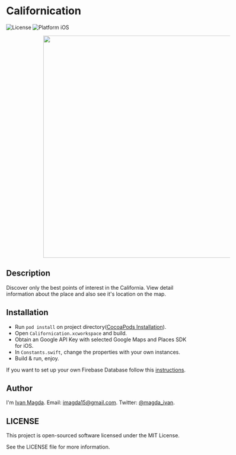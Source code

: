 # Californication

![License](https://img.shields.io/npm/l/express.svg)
![Platform iOS](https://img.shields.io/badge/platform-iOS-blue.svg)

<img src="https://github.com/vanyaland/Californication/blob/master/screenshot.png"
width="600" height="600" hspace="100">

## Description
Discover only the best points of interest in the California. View detail information about the place and also see it's location on the map.

## Installation
- Run `pod install` on project directory([CocoaPods Installation](https://guides.cocoapods.org/using/getting-started.html)).
- Open `Californication.xcworkspace` and build.
- Obtain an Google API Key with selected Google Maps and Places SDK for iOS.
- In `Constants.swift`, change the properties with your own instances.
- Build & run, enjoy.

If you want to set up your own Firebase Database follow this [instructions](../master/Database).

## Author
I'm [Ivan Magda](https://www.facebook.com/ivan.magda).
Email: [imagda15@gmail.com](mailto:imagda15@gmail.com).
Twitter: [@magda_ivan](https://twitter.com/magda_ivan).

## LICENSE
This project is open-sourced software licensed under the MIT License.

See the LICENSE file for more information.

